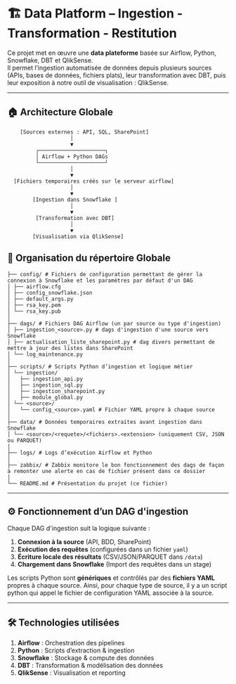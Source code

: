 # 🏗️ Data Platform – Ingestion - Transformation - Restitution

Ce projet met en œuvre une **data plateforme** basée sur Airflow, Python, Snowflake, DBT et QlikSense.  
Il permet l’ingestion automatisée de données depuis plusieurs sources (APIs, bases de données, fichiers plats), leur transformation avec DBT, puis leur exposition à notre outil de visualisation : QlikSense.

---

## 🏠 Architecture Globale

        [Sources externes : API, SQL, SharePoint]
                        │
                        ▼
             ┌─────────────────────┐
             │ Airflow + Python DAGs
             └─────────────────────┘
                        │
                        ▼
      [Fichiers temporaires créés sur le serveur airflow]
                        │
                        ▼
            [Ingestion dans Snowflake ]
                        │
                        ▼
             [Transformation avec DBT]
                        │
                        ▼
            [Visualisation via QlikSense]

## 📂 Organisation du répertoire Globale
```
├── config/ # Fichiers de configuration permettant de gérer la connexion à Snowflake et les paramètres par défaut d'un DAG
│ ├── airflow.cfg
│ ├── config_snowflake.json
│ ├── default_args.py
│ ├── rsa_key.pem
│ └── rsa_key.pub
│ 
├── dags/ # Fichiers DAG Airflow (un par source ou type d'ingestion)
│ ├── ingestion_<source>.py # dags d'ingestion d'une source vers Snowflake
│ ├── actualisation_liste_sharepoint.py # dag divers permettant de mettre à jour des listes dans SharePoint
│ └── log_maintenance.py 
│
├── scripts/ # Scripts Python d’ingestion et logique métier
│ └── ingestion/
│   ├── ingestion_api.py
│   ├── ingestion_sql.py
│   ├── ingestion_sharepoint.py
│   ├── module_global.py
│ └── <source>/
│   └── config_<source>.yaml # Fichier YAML propre à chaque source
│
├── data/ # Données temporaires extraites avant ingestion dans Snowflake
│ └── <source>/<requete>/<fichiers>.<extension> (uniquement CSV, JSON ou PARQUET)
│
├── logs/ # Logs d’exécution Airflow et Python
│
├── zabbix/ # Zabbix monitore le bon fonctionnement des dags de façon à remonter une alerte en cas de fichier présent dans ce dossier
│
└── README.md # Présentation du projet (ce fichier)
```

---

## ⚙️ Fonctionnement d’un DAG d'ingestion

Chaque DAG d'ingestion suit la logique suivante :

1. **Connexion à la source** (API, BDD, SharePoint)
2. **Exécution des requêtes** (configurées dans un fichier `yaml`)
3. **Écriture locale des résultats** (CSV/JSON/PARQUET dans `/data`)
4. **Chargement dans Snowflake** (Import des requêtes dans un stage)

Les scripts Python sont **génériques** et contrôlés par des **fichiers YAML** propres à chaque source. Ainsi, pour chaque type de source, il y a un script python qui appel le fichier de configuration YAML associée à la source.

---

## 🛠️ Technologies utilisées

1. **Airflow** : Orchestration des pipelines
2. **Python** : Scripts d’extraction & ingestion
3. **Snowflake** : Stockage & compute des données
4. **DBT** : Transformation & modélisation des données
5. **QlikSense** : Visualisation et reporting